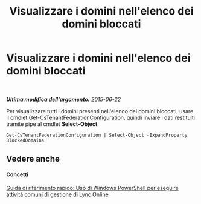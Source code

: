 ﻿---
title: Visualizzare i domini nell'elenco dei domini bloccati
TOCTitle: Visualizzare i domini nell'elenco dei domini bloccati
ms:assetid: 67c65dbf-1a68-4c77-aabd-bed5001b4267
ms:mtpsurl: https://technet.microsoft.com/it-it/library/Dn362797(v=OCS.15)
ms:contentKeyID: 56269927
ms.date: 08/24/2015
mtps_version: v=OCS.15
ms.translationtype: HT
---

# Visualizzare i domini nell'elenco dei domini bloccati

 

_**Ultima modifica dell'argomento:** 2015-06-22_

Per visualizzare tutti i domini presenti nell'elenco dei domini bloccati, usare il cmdlet [Get-CsTenantFederationConfiguration](get-cstenantfederationconfiguration.md), quindi inviare i dati restituiti tramite pipe al cmdlet **Select-Object**

    Get-CsTenantFederationConfiguration | Select-Object -ExpandProperty BlockedDomains

## Vedere anche

#### Concetti

[Guida di riferimento rapido: Uso di Windows PowerShell per eseguire attività comuni di gestione di Lync Online](quick-reference-using-windows-powershell-to-do-common-skype-for-business-online-management-tasks.md)

